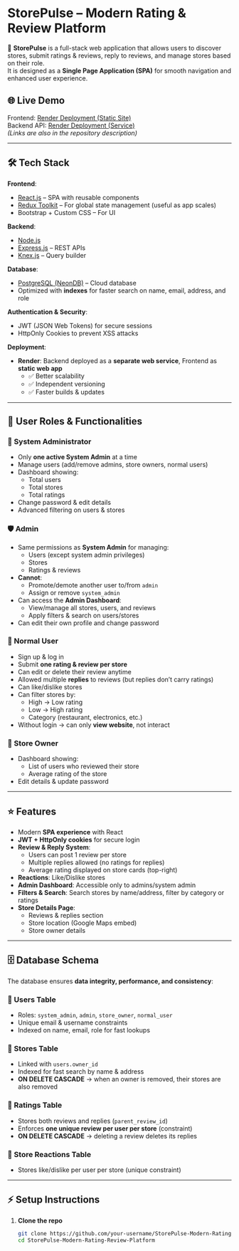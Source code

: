 # StorePulse – Modern Rating & Review Platform

🚀 **StorePulse** is a full-stack web application that allows users to discover stores, submit ratings & reviews, reply to reviews, and manage stores based on their role.  
It is designed as a **Single Page Application (SPA)** for smooth navigation and enhanced user experience.

## 🌐 Live Demo
Frontend: [Render Deployment (Static Site)](your-frontend-link)  
Backend API: [Render Deployment (Service)](your-backend-link)  
*(Links are also in the repository description)*

---

## 🛠️ Tech Stack

**Frontend**:  
- [React.js](https://reactjs.org/) – SPA with reusable components  
- [Redux Toolkit](https://redux-toolkit.js.org/) – For global state management (useful as app scales)  
- Bootstrap + Custom CSS – For UI  

**Backend**:  
- [Node.js](https://nodejs.org/)  
- [Express.js](https://expressjs.com/) – REST APIs  
- [Knex.js](http://knexjs.org/) – Query builder  

**Database**:  
- [PostgreSQL (NeonDB)](https://neon.tech/) – Cloud database  
- Optimized with **indexes** for faster search on name, email, address, and role  

**Authentication & Security**:  
- JWT (JSON Web Tokens) for secure sessions  
- HttpOnly Cookies to prevent XSS attacks  

**Deployment**:  
- **Render**: Backend deployed as a **separate web service**, Frontend as **static web app**  
  - ✅ Better scalability  
  - ✅ Independent versioning  
  - ✅ Faster builds & updates  

---

## 👥 User Roles & Functionalities

### 🔑 System Administrator
- Only **one active System Admin** at a time  
- Manage users (add/remove admins, store owners, normal users)  
- Dashboard showing:  
  - Total users  
  - Total stores  
  - Total ratings  
- Change password & edit details  
- Advanced filtering on users & stores  

### 🛡️ Admin
- Same permissions as **System Admin** for managing:
  - Users (except system admin privileges)
  - Stores
  - Ratings & reviews
- **Cannot**:
  - Promote/demote another user to/from `admin`
  - Assign or remove `system_admin`
- Can access the **Admin Dashboard**:
  - View/manage all stores, users, and reviews
  - Apply filters & search on users/stores
- Can edit their own profile and change password


### 👤 Normal User
- Sign up & log in  
- Submit **one rating & review per store**  
- Can edit or delete their review anytime  
- Allowed multiple **replies** to reviews (but replies don’t carry ratings)  
- Can like/dislike stores  
- Can filter stores by:  
  - High → Low rating  
  - Low → High rating  
  - Category (restaurant, electronics, etc.)  
- Without login → can only **view website**, not interact  

### 🏪 Store Owner
- Dashboard showing:  
  - List of users who reviewed their store  
  - Average rating of the store  
- Edit details & update password  

---

## ⭐ Features
- Modern **SPA experience** with React  
- **JWT + HttpOnly cookies** for secure login  
- **Review & Reply System**:  
  - Users can post 1 review per store  
  - Multiple replies allowed (no ratings for replies)  
  - Average rating displayed on store cards (top-right)  
- **Reactions**: Like/Dislike stores  
- **Admin Dashboard**: Accessible only to admins/system admin  
- **Filters & Search**: Search stores by name/address, filter by category or ratings  
- **Store Details Page**:  
  - Reviews & replies section  
  - Store location (Google Maps embed)  
  - Store owner details  

---

## 🗄️ Database Schema

The database ensures **data integrity, performance, and consistency**:

### 🔹 Users Table
- Roles: `system_admin`, `admin`, `store_owner`, `normal_user`  
- Unique email & username constraints  
- Indexed on name, email, role for fast lookups  

### 🔹 Stores Table
- Linked with `users.owner_id`  
- Indexed for fast search by name & address  
- **ON DELETE CASCADE** → when an owner is removed, their stores are also removed  

### 🔹 Ratings Table
- Stores both reviews and replies (`parent_review_id`)  
- Enforces **one unique review per user per store** (constraint)  
- **ON DELETE CASCADE** → deleting a review deletes its replies  

### 🔹 Store Reactions Table
- Stores like/dislike per user per store (unique constraint)  

---

## ⚡ Setup Instructions

1. **Clone the repo**
   ```bash
   git clone https://github.com/your-username/StorePulse-Modern-Rating-Review-Platform.git
   cd StorePulse-Modern-Rating-Review-Platform

